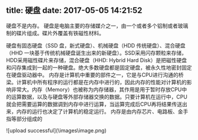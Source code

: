 title: 硬盘
date: 2017-05-05 14:21:52
---
硬盘不是内存。
硬盘是电脑主要的存储媒介之一，由一个或者多个铝制或者玻璃制的碟片组成。碟片外覆盖有铁磁性材料。
<!-- more -->
硬盘有固态硬盘（SSD 盘，新式硬盘）、机械硬盘（HDD 传统硬盘）、混合硬盘（HHD 一块基于传统机械硬盘诞生出来的新硬盘）。SSD采用闪存颗粒来存储，HDD采用磁性碟片来存储，混合硬盘（HHD: Hybrid Hard Disk）是把磁性硬盘和闪存集成到一起的一种硬盘。绝大多数硬盘都是固定硬盘，被永久性地密封固定在硬盘驱动器中。
内存是计算机中重要的部件之一，它是与CPU进行沟通的桥梁。计算机中所有程序的运行都是在内存中进行的，因此内存的性能对计算机的影响非常大。内存（Memory）也被称为内存储器，其作用是用于暂时存放CPU中的运算数据，以及与硬盘等外部存储器交换的数据。只要计算机在运行中，CPU就会把需要运算的数据调到内存中进行运算，当运算完成后CPU再将结果传送出来，内存的运行也决定了计算机的稳定运行。 内存是由内存芯片、电路板、金手指等部分组成的

![upload successful](\\images\image.png\)